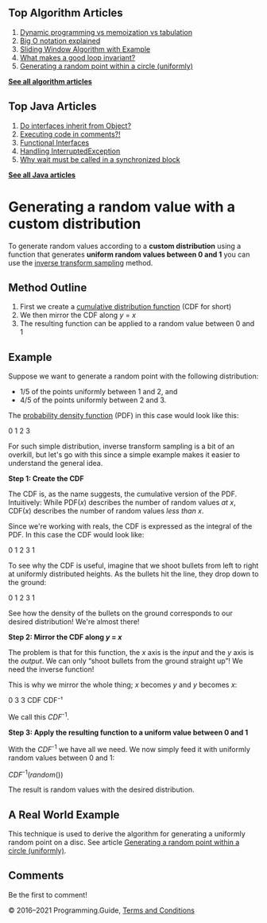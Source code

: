 <span class="underline"></span>

<span class="underline"></span>

## Top Algorithm Articles

1.  [Dynamic programming vs memoization vs tabulation](dynamic-programming-vs-memoization-vs-tabulation.html)
2.  [Big O notation explained](big-o-notation-explained.html)
3.  [Sliding Window Algorithm with Example](sliding-window-example.html)
4.  [What makes a good loop invariant?](what-makes-a-good-loop-invariant.html)
5.  [Generating a random point within a circle (uniformly)](random-point-within-circle.html)

[**See all algorithm articles**](algorithms.html)

<span class="underline"></span>

## Top Java Articles

1.  [Do interfaces inherit from Object?](java/do-interfaces-inherit-from-object.html)
2.  [Executing code in comments?!](java/executing-code-in-comments.html)
3.  [Functional Interfaces](java/functional-interfaces.html)
4.  [Handling InterruptedException](java/handling-interrupted-exceptions.html)
5.  [Why wait must be called in a synchronized block](java/why-wait-must-be-in-synchronized.html)

[**See all Java articles**](java/index.html)

# Generating a random value with a custom distribution

To generate random values according to a **custom distribution** using a function that generates **uniform random values between 0 and 1** you can use the [inverse transform sampling](https://en.wikipedia.org/wiki/Inverse_transform_sampling) method.

## Method Outline

1.  First we create a [cumulative distribution function](https://en.wikipedia.org/wiki/Cumulative_distribution_function) (CDF for short)
2.  We then mirror the CDF along _y_ = _x_
3.  The resulting function can be applied to a random value between 0 and 1

## Example

Suppose we want to generate a random point with the following distribution:

- 1/5 of the points uniformly between 1 and 2, and
- 4/5 of the points uniformly between 2 and 3.

The [probability density function](https://en.wikipedia.org/wiki/Probability_density_function) (PDF) in this case would look like this:

0 1 2 3

For such simple distribution, inverse transform sampling is a bit of an overkill, but let's go with this since a simple example makes it easier to understand the general idea.

**Step 1: Create the CDF**

The CDF is, as the name suggests, the cumulative version of the PDF. Intuitively: While PDF(_x_) describes the number of random values _at x_, CDF(_x_) describes the number of random values _less than x_.

Since we're working with reals, the CDF is expressed as the integral of the PDF. In this case the CDF would look like:

0 1 2 3 1

To see why the CDF is useful, imagine that we shoot bullets from left to right at uniformly distributed heights. As the bullets hit the line, they drop down to the ground:

0 1 2 3 1

See how the density of the bullets on the ground corresponds to our desired distribution! We're almost there!

**Step 2: Mirror the CDF along _y_ = _x_**

The problem is that for this function, the _x_ axis is the _input_ and the _y_ axis is the _output_. We can only “shoot bullets from the ground straight up”! We need the inverse function!

This is why we mirror the whole thing; _x_ becomes _y_ and _y_ becomes _x_:

0 3 3 CDF CDF⁻¹

We call this _CDF_<sup>-1</sup>.

**Step 3: Apply the resulting function to a uniform value between 0 and 1**

With the _CDF_<sup>-1</sup> we have all we need. We now simply feed it with uniformly random values between 0 and 1:

_CDF_<sup>-1</sup>(_random_())

The result is random values with the desired distribution.

## A Real World Example

This technique is used to derive the algorithm for generating a uniformly random point on a disc. See article [Generating a random point within a circle (uniformly)](random-point-within-circle.html).

## Comments

Be the first to comment!

© 2016–2021 Programming.Guide, [Terms and Conditions](terms-and-conditions.html)
